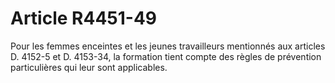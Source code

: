 # Article R4451-49

  
Pour les femmes enceintes et les jeunes travailleurs mentionnés aux articles D. 4152-5 et D. 4153-34, la formation tient compte des règles de prévention particulières qui leur sont applicables.